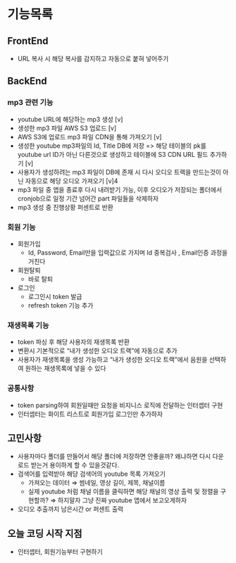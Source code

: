 # 기능목록

## FrontEnd
- URL 복사 시 해당 복사를 감지하고 자동으로 붙혀 넣어주기

## BackEnd
### mp3 관련 기능
- youtube URL에 해당하는 mp3 생성 [v]
- 생성한 mp3 파일 AWS S3 업로드 [v]
- AWS S3에 업로드 mp3 파일 CDN을 통해 가져오기 [v]
- 생성한 youtube mp3파일의 Id, Title DB에 저장 => 해당 테이블의 pk를 youtube url ID가 아닌 다른것으로 생성하고 테이블에 S3 CDN URL 필드 추가하기 [v]
- 사용자가 생성하려는 mp3 파일이 DB에 존재 시 다시 오디오 트랙을 만드는것이 아닌 자동으로 해당 오디오 가져오기 [v]4
- mp3 파일 중 앱을 종료후 다시 내려받기 가능, 이후 오디오가 저장되는 폴더에서 cronjob으로 일정 기간 넘어간 part 파일들을 삭제하자
- mp3 생성 중 진행상황 퍼센트로 반환

### 회원 기능
- 회원가입
  - Id, Password, Email만을 입력값으로 가지며 Id 중복검사 , Email인증 과정을 거친다
- 회원탈퇴
  - 바로 탈퇴
- 로그인 
  - 로그인시 token 발급
  - refresh token 기능 추가 

### 재생목록 기능
- token 파싱 후 해당 사용자의 재생목록 반환
- 변환시 기본적으로 “내가 생성한 오디오 트랙”에 자동으로 추가
- 사용자가 재생목록을 생성 가능하고 “내가 생성한 오디오 트랙”에서 음원을 선택하여 원하는 재생목록에 넣을 수 있다

### 공통사항
- token parsing하여 회원일때만 요청을 비지니스 로직에 전달하는 인터셉터 구현
- 인터셉터는 화이트 리스트로 회원가입 로그인만 추가하자

## 고민사항
- 사용자마다 폴더를 만들어서 해당 폴더에 저장하면 안좋을까? 왜냐하면 다시 다운로드 받는거 용이하게 할 수 있을것같다.
- 검색어를 입력받아 해당 검색어의 youtube 목록 가져오기
    - 가져오는 데이터 ⇒ 썸네일, 영상 길이, 제목, 채널이름
    - 실제 youtube 처럼 채널 이름을 클릭하면 해당 채널의 영상 출력 및 정렬을 구현할까?
  ⇒ 하지말자 그냥 진짜 youtube 앱에서 보고오게하자
- 오디오 추출까지 남은시간 or 퍼센트 출력

## 오늘 코딩 시작 지점
- 인터셉터, 회원기능부터 구현하기

